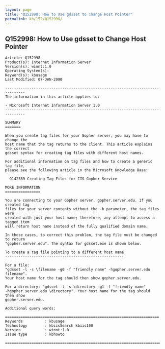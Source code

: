 ```yaml
---
layout: page
title: "Q152998: How to Use gdsset to Change Host Pointer"
permalink: kb/152/Q152998/
---
```


## Q152998: How to Use gdsset to Change Host Pointer

	Article: Q152998
	Product(s): Internet Information Server
	Version(s): winnt:1.0
	Operating System(s): 
	Keyword(s): kbusage
	Last Modified: 07-JAN-2000
	
	-------------------------------------------------------------------------------
	The information in this article applies to:
	
	- Microsoft Internet Information Server 1.0 
	-------------------------------------------------------------------------------
	
	SUMMARY
	=======
	
	When you create tag files for your Gopher server, you may have to change the
	host name that the tag returns to the client. This article explains the correct
	gdsset syntax for creating tag files with different host names.
	
	For additional information on tag files and how to create a generic tag file,
	please see the following article in the Microsoft Knowledge Base:
	
	  Q142559 Creating Tag Files for IIS Gopher Service
	
	MORE INFORMATION
	================
	
	You are connecting to your Gopher server, gopher.server.edu. If you created tag
	files for your server contents without the -h parameter, the tag files were
	created with just your host name; therefore, any attempt to access a tagged item
	will return host name instead of the fully qualified domain name.
	
	In those cases, to correct this problem, the tag file must be changed to return
	"gopher.server.edu". The syntax for gdsset.exe is shown below.
	
	To create a tag file pointing to a different host name
	------------------------------------------------------
	
	For a file:
	"gdsset -l -s \filename -g0 -f "friendly name" -hgopher.server.edu filename".
	Your host name for the tag should then show gopher.server.edu.
	
	For a directory: "gdsset -l -s \directory -g1 -f "friendly name"
	-hgopher.server.edu \directory". Your host name for the tag should then show
	gopher.server.edu.
	
	Additional query words:
	
	======================================================================
	Keywords          : kbusage 
	Technology        : kbiisSearch kbiis100
	Version           : winnt:1.0
	Issue type        : kbhowto
	
	=============================================================================
	

